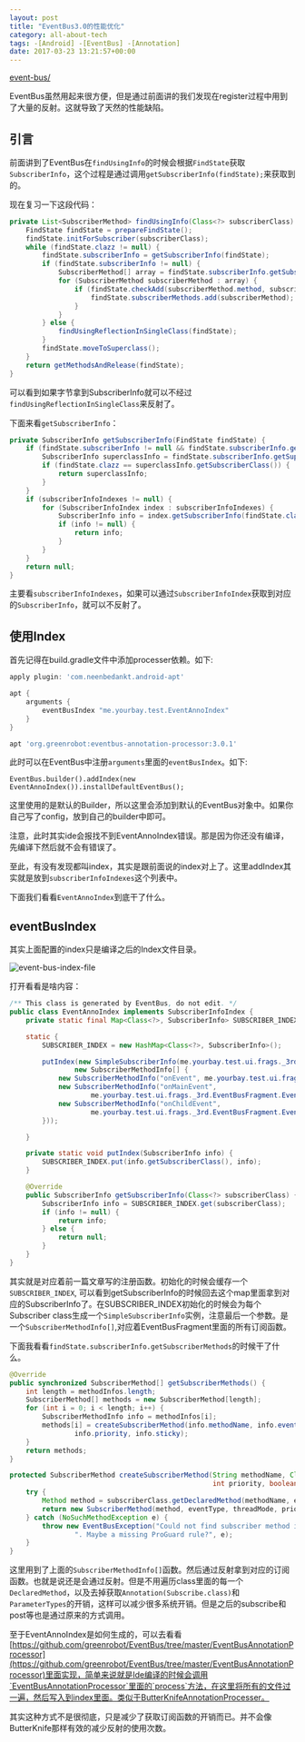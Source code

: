 ```yaml
---
layout: post
title: "EventBus3.0的性能优化"
category: all-about-tech
tags: -[Android] -[EventBus] -[Annotation]
date: 2017-03-23 13:21:57+00:00
---
```



[event-bus/](../event-bus/)

EventBus虽然用起来很方便，但是通过前面讲的我们发现在register过程中用到了大量的反射。这就导致了天然的性能缺陷。

## 引言

前面讲到了EventBus在`findUsingInfo`的时候会根据`FindState`获取`SubscriberInfo`，这个过程是通过调用`getSubscriberInfo(findState);`来获取到的。

现在复习一下这段代码：

```java
private List<SubscriberMethod> findUsingInfo(Class<?> subscriberClass) {
    FindState findState = prepareFindState();
    findState.initForSubscriber(subscriberClass);
    while (findState.clazz != null) {
        findState.subscriberInfo = getSubscriberInfo(findState);
        if (findState.subscriberInfo != null) {
            SubscriberMethod[] array = findState.subscriberInfo.getSubscriberMethods();
            for (SubscriberMethod subscriberMethod : array) {
                if (findState.checkAdd(subscriberMethod.method, subscriberMethod.eventType)) {
                    findState.subscriberMethods.add(subscriberMethod);
                }
            }
        } else {
            findUsingReflectionInSingleClass(findState);
        }
        findState.moveToSuperclass();
    }
    return getMethodsAndRelease(findState);
}
```

可以看到如果字节拿到SubscriberInfo就可以不经过`findUsingReflectionInSingleClass`来反射了。

下面来看`getSubscriberInfo`：

```java
private SubscriberInfo getSubscriberInfo(FindState findState) {
    if (findState.subscriberInfo != null && findState.subscriberInfo.getSuperSubscriberInfo() != null) {
        SubscriberInfo superclassInfo = findState.subscriberInfo.getSuperSubscriberInfo();
        if (findState.clazz == superclassInfo.getSubscriberClass()) {
            return superclassInfo;
        }
    }
    if (subscriberInfoIndexes != null) {
        for (SubscriberInfoIndex index : subscriberInfoIndexes) {
            SubscriberInfo info = index.getSubscriberInfo(findState.clazz);
            if (info != null) {
                return info;
            }
        }
    }
    return null;
}
```

主要看`subscriberInfoIndexes`，如果可以通过`SubscriberInfoIndex`获取到对应的`SubscriberInfo`，就可以不反射了。

## 使用Index

首先记得在build.gradle文件中添加processer依赖。如下:

```groovy
apply plugin: 'com.neenbedankt.android-apt'

apt {
    arguments {
        eventBusIndex "me.yourbay.test.EventAnnoIndex"
    }
}

apt 'org.greenrobot:eventbus-annotation-processor:3.0.1'
```

此时可以在EventBus中注册`arguments`里面的`eventBusIndex`。如下:

```
EventBus.builder().addIndex(new EventAnnoIndex()).installDefaultEventBus();
```

这里使用的是默认的Builder，所以这里会添加到默认的EventBus对象中。如果你自己写了config，放到自己的builder中即可。

注意，此时其实ide会报找不到EventAnnoIndex错误。那是因为你还没有编译，先编译下然后就不会有错误了。

至此，有没有发现都叫index，其实是跟前面说的index对上了。这里addIndex其实就是放到`subscriberInfoIndexes`这个列表中。

下面我们看看`EventAnnoIndex`到底干了什么。

## eventBusIndex

其实上面配置的index只是编译之后的Index文件目录。

![event-bus-index-file](/media/imgs/event-bus-index-file.gif)

打开看看是啥内容：

```java
/** This class is generated by EventBus, do not edit. */
public class EventAnnoIndex implements SubscriberInfoIndex {
    private static final Map<Class<?>, SubscriberInfo> SUBSCRIBER_INDEX;

    static {
        SUBSCRIBER_INDEX = new HashMap<Class<?>, SubscriberInfo>();

        putIndex(new SimpleSubscriberInfo(me.yourbay.test.ui.frags._3rd.EventBusFragment.class, true,
                new SubscriberMethodInfo[] {
            new SubscriberMethodInfo("onEvent", me.yourbay.test.ui.frags._3rd.EventBusFragment.Event.class),
            new SubscriberMethodInfo("onMainEvent",
                    me.yourbay.test.ui.frags._3rd.EventBusFragment.EventThreadMain.class, ThreadMode.MAIN),
            new SubscriberMethodInfo("onChildEvent",
                    me.yourbay.test.ui.frags._3rd.EventBusFragment.EventThreadChild.class, ThreadMode.BACKGROUND),
        }));

    }

    private static void putIndex(SubscriberInfo info) {
        SUBSCRIBER_INDEX.put(info.getSubscriberClass(), info);
    }

    @Override
    public SubscriberInfo getSubscriberInfo(Class<?> subscriberClass) {
        SubscriberInfo info = SUBSCRIBER_INDEX.get(subscriberClass);
        if (info != null) {
            return info;
        } else {
            return null;
        }
    }
}
```
其实就是对应着前一篇文章写的注册函数。初始化的时候会缓存一个`SUBSCRIBER_INDEX`, 可以看到getSubscriberInfo的时候回去这个map里面拿到对应的SubscriberInfo了。在SUBSCRIBER_INDEX初始化的时候会为每个Subscriber class生成一个`SimpleSubscriberInfo`实例，注意最后一个参数。是一个`SubscriberMethodInfo[]`,对应着EventBusFragment里面的所有订阅函数。

下面我看看`findState.subscriberInfo.getSubscriberMethods`的时候干了什么。

```java
@Override
public synchronized SubscriberMethod[] getSubscriberMethods() {
    int length = methodInfos.length;
    SubscriberMethod[] methods = new SubscriberMethod[length];
    for (int i = 0; i < length; i++) {
        SubscriberMethodInfo info = methodInfos[i];
        methods[i] = createSubscriberMethod(info.methodName, info.eventType, info.threadMode,
                info.priority, info.sticky);
    }
    return methods;
}

protected SubscriberMethod createSubscriberMethod(String methodName, Class<?> eventType, ThreadMode threadMode,
                                                  int priority, boolean sticky) {
    try {
        Method method = subscriberClass.getDeclaredMethod(methodName, eventType);
        return new SubscriberMethod(method, eventType, threadMode, priority, sticky);
    } catch (NoSuchMethodException e) {
        throw new EventBusException("Could not find subscriber method in " + subscriberClass +
                ". Maybe a missing ProGuard rule?", e);
    }
}
```

这里用到了上面的`SubscriberMethodInfo[]`函数。然后通过反射拿到对应的订阅函数。也就是说还是会通过反射。但是不用遍历class里面的每一个`DeclaredMethod`，以及去掉获取`Annotation(Subscribe.class)`和`ParameterTypes`的开销，这样可以减少很多系统开销。但是之后的subscribe和post等也是通过原来的方式调用。

至于EventAnnoIndex是如何生成的，可以去看看[https://github.com/greenrobot/EventBus/tree/master/EventBusAnnotationProcessor](https://github.com/greenrobot/EventBus/tree/master/EventBusAnnotationProcessor)里面实现，简单来说就是Ide编译的时候会调用`EventBusAnnotationProcessor`里面的`process`方法，在这里将所有的文件过一遍，然后写入到index里面。类似于ButterKnifeAnnotationProcesser。

其实这种方式不是很彻底，只是减少了获取订阅函数的开销而已。并不会像ButterKnife那样有效的减少反射的使用次数。